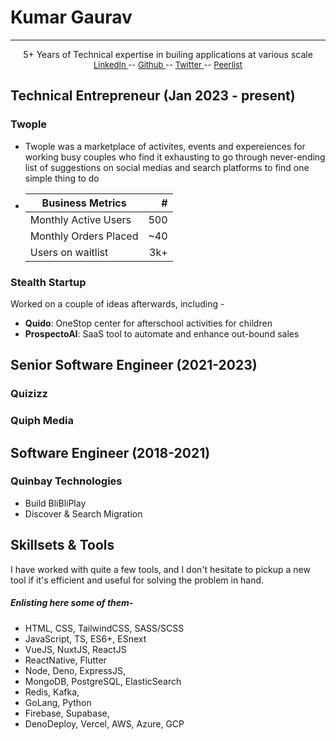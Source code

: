 
# Kumar Gaurav
----

<div style="text-align:center;">
5+ Years of Technical expertise in builing applications at various scale
  <div style="font-size:13px;">
    <a href="https://linkedin.com/in/heykumargaurav" target="_blank">
      LinkedIn 
    </a> --  
    <a href="https://github.com/ikmrgrv" target="_blank">
      Github 
    </a> --  
    <a href="https://x.com/7qruzer" target="_blank">
      Twitter 
    </a> --  
    <a href="https://peerlist.io/kumargaurav" target="_blank">
      Peerlist 
    </a>
  </div>
</div>

## Technical Entrepreneur (Jan 2023 - present)

### Twople
- Twople was a marketplace of activites, events and expereiences for working busy couples who find it exhausting to go through never-ending list of suggestions on social medias and search platforms to find one simple thing to do
<!-- - Business metrics before shutting down operations - -->
- 
    | Business Metrics      |  #  |
    |-----------------------|----:|
    | Monthly Active Users  | 500 |
    | Monthly Orders Placed | ~40 |
    | Users on waitlist     | 3k+ |

### Stealth Startup
Worked on a couple of ideas afterwards, including -
- **Quido**: OneStop center for afterschool activities for children
- **ProspectoAI**: SaaS tool to automate and enhance out-bound sales

## Senior Software Engineer (2021-2023)

### Quizizz

### Quiph Media

## Software Engineer (2018-2021)

### Quinbay Technologies

   - Build BliBliPlay
   - Discover & Search Migration

## Skillsets & Tools
I have worked with quite a few tools, and I don't hesitate to pickup a new tool if it's efficient and useful for solving the problem in hand.  

##### Enlisting here some of them- 

* HTML, CSS, TailwindCSS, SASS/SCSS
* JavaScript, TS, ES6+, ESnext
* VueJS, NuxtJS, ReactJS
* ReactNative, Flutter
* Node, Deno, ExpressJS,
* MongoDB, PostgreSQL, ElasticSearch
*  Redis, Kafka,
* GoLang, Python
* Firebase, Supabase, 
* DenoDeploy, Vercel, AWS, Azure, GCP
